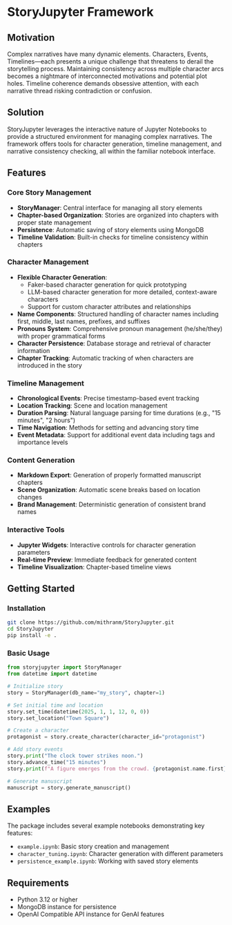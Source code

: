 # StoryJupyter Framework

## Motivation

Complex narratives have many dynamic elements. Characters, Events, Timelines—each presents a unique challenge that threatens to derail the storytelling process. Maintaining consistency across multiple character arcs becomes a nightmare of interconnected motivations and potential plot holes. Timeline coherence demands obsessive attention, with each narrative thread risking contradiction or confusion.

## Solution

StoryJupyter leverages the interactive nature of Jupyter Notebooks to provide a structured environment for managing complex narratives. The framework offers tools for character generation, timeline management, and narrative consistency checking, all within the familiar notebook interface.

## Features

### Core Story Management
- **StoryManager**: Central interface for managing all story elements
- **Chapter-based Organization**: Stories are organized into chapters with proper state management
- **Persistence**: Automatic saving of story elements using MongoDB
- **Timeline Validation**: Built-in checks for timeline consistency within chapters

### Character Management
- **Flexible Character Generation**:
  - Faker-based character generation for quick prototyping
  - LLM-based character generation for more detailed, context-aware characters
  - Support for custom character attributes and relationships
- **Name Components**: Structured handling of character names including first, middle, last names, prefixes, and suffixes
- **Pronouns System**: Comprehensive pronoun management (he/she/they) with proper grammatical forms
- **Character Persistence**: Database storage and retrieval of character information
- **Chapter Tracking**: Automatic tracking of when characters are introduced in the story

### Timeline Management
- **Chronological Events**: Precise timestamp-based event tracking
- **Location Tracking**: Scene and location management
- **Duration Parsing**: Natural language parsing for time durations (e.g., "15 minutes", "2 hours")
- **Time Navigation**: Methods for setting and advancing story time
- **Event Metadata**: Support for additional event data including tags and importance levels

### Content Generation
- **Markdown Export**: Generation of properly formatted manuscript chapters
- **Scene Organization**: Automatic scene breaks based on location changes
- **Brand Management**: Deterministic generation of consistent brand names

### Interactive Tools
- **Jupyter Widgets**: Interactive controls for character generation parameters
- **Real-time Preview**: Immediate feedback for generated content
- **Timeline Visualization**: Chapter-based timeline views

## Getting Started

### Installation

```bash
git clone https://github.com/mithranm/StoryJupyter.git
cd StoryJupyter
pip install -e .
```

### Basic Usage

```python
from storyjupyter import StoryManager
from datetime import datetime

# Initialize story
story = StoryManager(db_name="my_story", chapter=1)

# Set initial time and location
story.set_time(datetime(2025, 1, 1, 12, 0, 0))
story.set_location("Town Square")

# Create a character
protagonist = story.create_character(character_id="protagonist")

# Add story events
story.print("The clock tower strikes noon.")
story.advance_time("15 minutes")
story.print(f"A figure emerges from the crowd. {protagonist.name.first} looks around nervously.")

# Generate manuscript
manuscript = story.generate_manuscript()
```

## Examples

The package includes several example notebooks demonstrating key features:
- `example.ipynb`: Basic story creation and management
- `character_tuning.ipynb`: Character generation with different parameters
- `persistence_example.ipynb`: Working with saved story elements

## Requirements
- Python 3.12 or higher
- MongoDB instance for persistence
- OpenAI Compatible API instance for GenAI features
